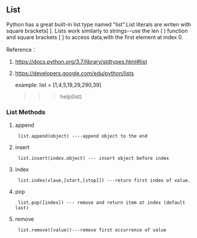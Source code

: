 ## List 

Python has a great built-in list type named "list".List literals are writen with square brackets[ ].
Lists work similarly to strings--use the len ( ) function and square brackets [ ] to access data,with
the first element at index 0.

Reference：
1. https://docs.python.org/3.7/library/stdtypes.html#list

2. https://developers.google.com/edu/python/lists 


    example:  list = [1,4,5,19,29,290,39]
    
    >>>help(list)
    
### List Methods

1. append   

        list.append(object) ----append object to the end

2. insert   

        list.insert(index.object) --- insert object before index

3. index 

        list.index(vlaue,[start,[stop]]) ---return first index of value.
4. pop   

        list.pop([index]) --- remove and return item at index (default last)
        
5. remove 

        list.remove((value))---remove first occurrence of value
        




    
    



